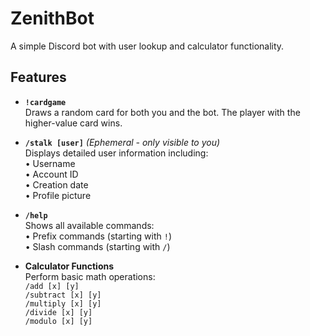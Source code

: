 # ZenithBot

A simple Discord bot with user lookup and calculator functionality.

## Features

- **`!cardgame`**  
  Draws a random card for both you and the bot. The player with the higher-value card wins.

- **`/stalk [user]`** *(Ephemeral - only visible to you)*  
  Displays detailed user information including:  
  • Username  
  • Account ID  
  • Creation date  
  • Profile picture  

- **`/help`**  
  Shows all available commands:  
  • Prefix commands (starting with `!`)  
  • Slash commands (starting with `/`)  

- **Calculator Functions**  
  Perform basic math operations:  
  `/add [x] [y]`  
  `/subtract [x] [y]`  
  `/multiply [x] [y]`  
  `/divide [x] [y]`  
  `/modulo [x] [y]`  
